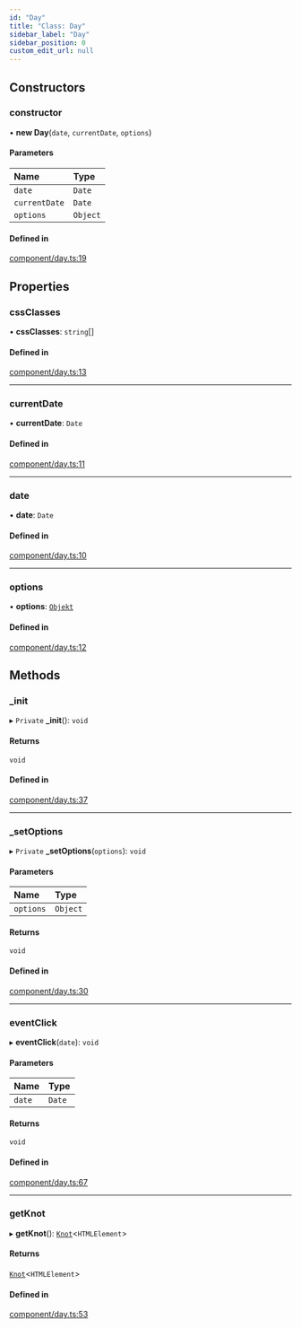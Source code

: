 ```yaml
---
id: "Day"
title: "Class: Day"
sidebar_label: "Day"
sidebar_position: 0
custom_edit_url: null
---
```


## Constructors

### constructor

• **new Day**(`date`, `currentDate`, `options`)

#### Parameters

| Name | Type |
| :------ | :------ |
| `date` | `Date` |
| `currentDate` | `Date` |
| `options` | `Object` |

#### Defined in

[component/day.ts:19](https://github.com/siposdani87/sui-js/blob/bf1be67/src/component/day.ts#L19)

## Properties

### cssClasses

• **cssClasses**: `string`[]

#### Defined in

[component/day.ts:13](https://github.com/siposdani87/sui-js/blob/bf1be67/src/component/day.ts#L13)

___

### currentDate

• **currentDate**: `Date`

#### Defined in

[component/day.ts:11](https://github.com/siposdani87/sui-js/blob/bf1be67/src/component/day.ts#L11)

___

### date

• **date**: `Date`

#### Defined in

[component/day.ts:10](https://github.com/siposdani87/sui-js/blob/bf1be67/src/component/day.ts#L10)

___

### options

• **options**: [`Objekt`](Objekt.md)

#### Defined in

[component/day.ts:12](https://github.com/siposdani87/sui-js/blob/bf1be67/src/component/day.ts#L12)

## Methods

### \_init

▸ `Private` **_init**(): `void`

#### Returns

`void`

#### Defined in

[component/day.ts:37](https://github.com/siposdani87/sui-js/blob/bf1be67/src/component/day.ts#L37)

___

### \_setOptions

▸ `Private` **_setOptions**(`options`): `void`

#### Parameters

| Name | Type |
| :------ | :------ |
| `options` | `Object` |

#### Returns

`void`

#### Defined in

[component/day.ts:30](https://github.com/siposdani87/sui-js/blob/bf1be67/src/component/day.ts#L30)

___

### eventClick

▸ **eventClick**(`date`): `void`

#### Parameters

| Name | Type |
| :------ | :------ |
| `date` | `Date` |

#### Returns

`void`

#### Defined in

[component/day.ts:67](https://github.com/siposdani87/sui-js/blob/bf1be67/src/component/day.ts#L67)

___

### getKnot

▸ **getKnot**(): [`Knot`](Knot.md)<`HTMLElement`\>

#### Returns

[`Knot`](Knot.md)<`HTMLElement`\>

#### Defined in

[component/day.ts:53](https://github.com/siposdani87/sui-js/blob/bf1be67/src/component/day.ts#L53)

